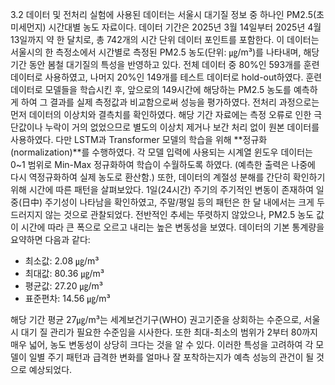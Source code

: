 3.2 데이터 및 전처리
실험에 사용된 데이터는 서울시 대기질 정보 중 하나인 PM2.5(초미세먼지) 시간대별 농도 자료이다. 데이터 기간은 2025년 3월 14일부터 2025년 4월 13일까지 약 한 달치로, 총 742개의 시간 단위 데이터 포인트를 포함한다. 이 데이터는 서울시의 한 측정소에서 시간별로 측정된 PM2.5 농도(단위: ㎍/m³)를 나타내며, 해당 기간 동안 봄철 대기질의 특성을 반영하고 있다. 전체 데이터 중 80%인 593개를 훈련 데이터로 사용하였고, 나머지 20%인 149개를 테스트 데이터로 hold-out하였다. 훈련 데이터로 모델들을 학습시킨 후, 앞으로의 149시간에 해당하는 PM2.5 농도를 예측하게 하여 그 결과를 실제 측정값과 비교함으로써 성능을 평가하였다.
전처리 과정으로는 먼저 데이터의 이상치와 결측치를 확인하였다. 해당 기간 자료에는 측정 오류로 인한 극단값이나 누락이 거의 없었으므로 별도의 이상치 제거나 보간 처리 없이 원본 데이터를 사용하였다. 다만 LSTM과 Transformer 모델의 학습을 위해 **정규화(normalization)**를 수행하였다. 각 모델 입력에 사용되는 시계열 윈도우 데이터는 0~1 범위로 Min-Max 정규화하여 학습이 수월하도록 하였다. (예측한 출력은 나중에 다시 역정규화하여 실제 농도로 환산함.) 또한, 데이터의 계절성 분해를 간단히 확인하기 위해 시간에 따른 패턴을 살펴보았다. 1일(24시간) 주기의 주기적인 변동이 존재하여 일중(日中) 주기성이 나타남을 확인하였고, 주말/평일 등의 패턴은 한 달 내에서는 크게 두드러지지 않는 것으로 관찰되었다. 전반적인 추세는 뚜렷하지 않았으나, PM2.5 농도 값이 시간에 따라 큰 폭으로 오르고 내리는 높은 변동성을 보였다. 데이터의 기본 통계량을 요약하면 다음과 같다:
- 최소값: 2.08 ㎍/m³
- 최대값: 80.36 ㎍/m³
- 평균값: 27.20 ㎍/m³
- 표준편차: 14.56 ㎍/m³

해당 기간 평균 27㎍/m³는 세계보건기구(WHO) 권고기준을 상회하는 수준으로, 서울시 대기 질 관리가 필요한 수준임을 시사한다. 또한 최대-최소의 범위가 2부터 80까지 매우 넓어, 농도 변동성이 상당히 크다는 것을 알 수 있다. 이러한 특성을 고려하여 각 모델이 일별 주기 패턴과 급격한 변화를 얼마나 잘 포착하는지가 예측 성능의 관건이 될 것으로 예상되었다.
